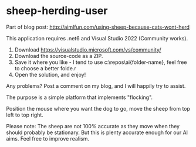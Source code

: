# sheep-herding-user

Part of blog post: http://aimlfun.com/using-sheep-because-cats-wont-herd

This application requires .net6 and Visual Studio 2022 (Community works).

1. Download https://visualstudio.microsoft.com/vs/community/
2. Download the source-code as a ZIP. 
3. Save it where you like - I tend to use c:\repos\ai\{folder-name}, feel free to choose a better folde.r
4. Open the solution, and enjoy!

Any problems? Post a comment on my blog, and I will happily try to assist.

The purpose is a simple platform that implements "flocking". 

Position the mouse where you want the dog to go, move the sheep from top left to top right.

Please note: The sheep are not 100% accurate as they move when they should probably be stationary. 
But this is plenty accurate enough for our AI aims. Feel free to improve realism.
